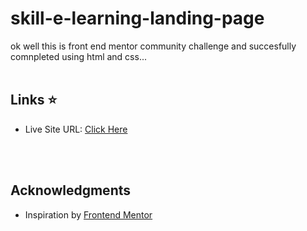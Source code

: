 # skill-e-learning-landing-page
ok well this is front end mentor community challenge and succesfully comnpleted using html and css...<br><br>
## Links &#11088;
<ul>
<li>Live Site URL: <a href="">Click Here</a></li><br>
</ul><br>

## Acknowledgments<br>
<ul>
  <li>Inspiration by <a href="https://www.frontendmentor.io/home">Frontend Mentor</a></li>

